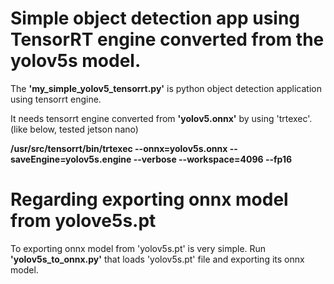 # Simple object detection app using TensorRT engine converted from the yolov5s model.  

The **'my_simple_yolov5_tensorrt.py'** is python object detection application using tensorrt engine.

It needs tensorrt engine converted from **'yolov5.onnx'** by using 'trtexec'. (like below, tested jetson nano)  

**/usr/src/tensorrt/bin/trtexec --onnx=yolov5s.onnx --saveEngine=yolov5s.engine --verbose --workspace=4096 --fp16**



# Regarding exporting onnx model from yolove5s.pt 


To exporting onnx model from 'yolov5s.pt' is very simple. 
Run **'yolov5s_to_onnx.py'** that loads 'yolov5s.pt' file and exporting its onnx model. 




